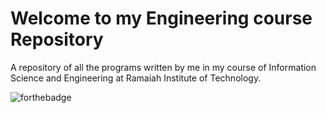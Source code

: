 # Welcome to my Engineering course Repository
A repository of all the programs written by me in my course of Information Science and Engineering at Ramaiah Institute of Technology.

![forthebadge](https://forthebadge.com/images/badges/built-with-love.svg)
